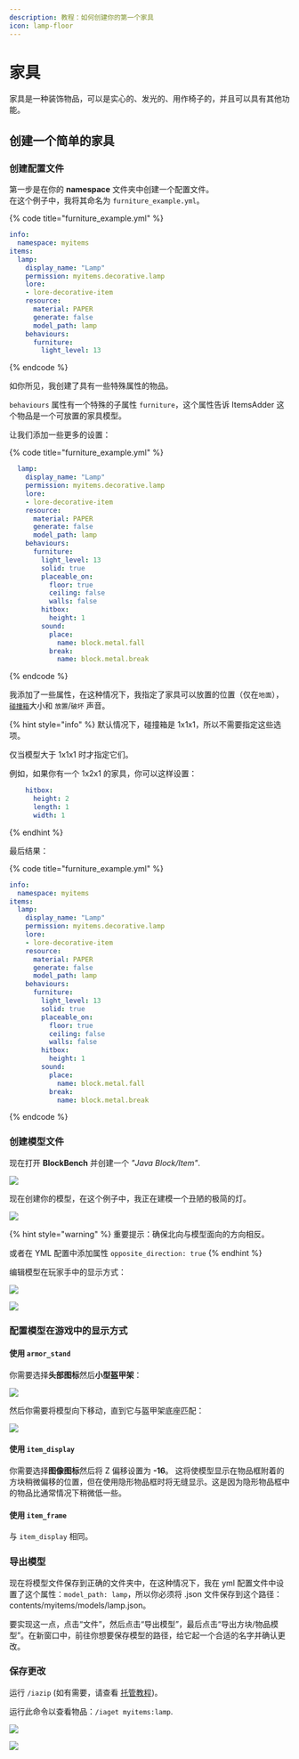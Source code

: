 ```yaml
---
description: 教程：如何创建你的第一个家具
icon: lamp-floor
---
```


# 家具

家具是一种装饰物品，可以是实心的、发光的、用作椅子的，并且可以具有其他功能。

## 创建一个简单的家具

### 创建配置文件

第一步是在你的 **namespace** 文件夹中创建一个配置文件。\
在这个例子中，我将其命名为 `furniture_example.yml`。

{% code title="furniture_example.yml" %}
```yaml
info:
  namespace: myitems
items:
  lamp:
    display_name: "Lamp"
    permission: myitems.decorative.lamp
    lore:
    - lore-decorative-item
    resource:
      material: PAPER
      generate: false
      model_path: lamp
    behaviours:
      furniture:
        light_level: 13
```
{% endcode %}

如你所见，我创建了具有一些特殊属性的物品。

`behaviours` 属性有一个特殊的子属性 `furniture`，这个属性告诉 ItemsAdder 这个物品是一个可放置的家具模型。

让我们添加一些更多的设置：

{% code title="furniture_example.yml" %}
```yaml
  lamp:
    display_name: "Lamp"
    permission: myitems.decorative.lamp
    lore:
    - lore-decorative-item
    resource:
      material: PAPER
      generate: false
      model_path: lamp
    behaviours:
      furniture:
        light_level: 13
        solid: true
        placeable_on:
          floor: true
          ceiling: false
          walls: false
        hitbox:
          height: 1
        sound:
          place:
            name: block.metal.fall
          break:
            name: block.metal.break
```
{% endcode %}

我添加了一些属性，在这种情况下，我指定了家具可以放置的位置（仅在`地面`），[`碰撞箱`](advanced-furniture-properties/furniture-collisions.md)大小和 `放置`/`破坏` 声音。

{% hint style="info" %}
默认情况下，碰撞箱是 1x1x1，所以不需要指定这些选项。

仅当模型大于 1x1x1 时才指定它们。

例如，如果你有一个 1x2x1 的家具，你可以这样设置：

```yaml
    hitbox:
      height: 2
      length: 1
      width: 1
```
{% endhint %}

最后结果：

{% code title="furniture_example.yml" %}
```yaml
info:
  namespace: myitems
items:
  lamp:
    display_name: "Lamp"
    permission: myitems.decorative.lamp
    lore:
    - lore-decorative-item
    resource:
      material: PAPER
      generate: false
      model_path: lamp
    behaviours:
      furniture:
        light_level: 13
        solid: true
        placeable_on:
          floor: true
          ceiling: false
          walls: false
        hitbox:
          height: 1
        sound:
          place:
            name: block.metal.fall
          break:
            name: block.metal.break
```
{% endcode %}

### 创建模型文件

现在打开 **BlockBench** 并创建一个 _"Java Block/Item"_.

![](<../../.gitbook/assets/image (49) (1) (1) (1).png>)

现在创建你的模型，在这个例子中，我正在建模一个丑陋的极简的灯。

![](<../../.gitbook/assets/image (47) (1) (1) (1).png>)

{% hint style="warning" %}
重要提示：确保北向与模型面向的方向相反。

或者在 YML 配置中添加属性 `opposite_direction: true`
{% endhint %}

编辑模型在玩家手中的显示方式：

![](<../../.gitbook/assets/image (46) (1) (1).png>)

![](<../../.gitbook/assets/image (48) (1) (1) (1).png>)

### 配置模型在游戏中的显示方式

#### 使用 `armor_stand`

你需要选择**头部图标**然后**小型盔甲架**：

![](<../../.gitbook/assets/image (41) (1) (1) (1).png>)

然后你需要将模型向下移动，直到它与盔甲架底座匹配：

![](<../../.gitbook/assets/image (42) (1).png>)

#### 使用 `item_display`

你需要选择**图像图标**然后将 Z 偏移设置为 **-16**。 这将使模型显示在物品框附着的方块稍微偏移的位置，但在使用隐形物品框时将无缝显示。这是因为隐形物品框中的物品比通常情况下稍微低一些。

#### 使用 `item_frame`

与 `item_display` 相同。

### 导出模型

现在将模型文件保存到正确的文件夹中，在这种情况下，我在 yml 配置文件中设置了这个属性：`model_path: lamp`，所以你必须将 .json 文件保存到这个路径：contents/myitems/models/lamp.json。

要实现这一点，点击“文件”，然后点击“导出模型”，最后点击“导出方块/物品模型”。在新窗口中，前往你想要保存模型的路径，给它起一个合适的名字并确认更改。

### 保存更改

运行 `/iazip` (如有需要，请查看 [托管教程](../resourcepack-hosting/))。

运行此命令以查看物品：`/iaget myitems:lamp`.

![](<../../.gitbook/assets/image (50) (1) (1) (1) (1) (1).png>)

![](<../../.gitbook/assets/image (44) (1) (1).png>)
